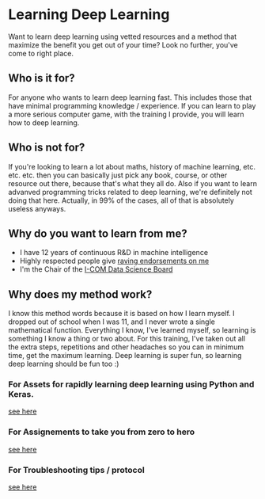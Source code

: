 # Learning Deep Learning 

Want to learn deep learning using vetted resources and a method that maximize the benefit you get out of your time? Look no further, you've come to right place. 

## Who is it for? 

For anyone who wants to learn deep learning fast. This includes those that have minimal programming knowledge / experience. If you can learn to play a more serious computer game, with the training I provide, you will learn how to deep learning. 

## Who is not for? 

If you're looking to learn a lot about maths, history of machine learning, etc. etc. etc. then you can basically just pick any book, course, or other resource out there, because that's what they all do. Also if you want to learn advanved programming tricks related to deep learning, we're definitely not doing that here. Actually, in 99% of the cases, all of that is absolutely useless anyways. 

## Why do you want to learn from me? 

- I have 12 years of continuous R&D in machine intelligence
- Highly respected people give [raving endorsements on me](https://www.linkedin.com/in/mikkokotila/)
- I'm the Chair of the [I-COM Data Science Board](http://www.i-com.org/data-science-board/) 

## Why does my method work? 

I know this method words because it is based on how I learn myself. I dropped out of school when I was 11, and I never wrote a single mathematical function. Everything I know, I've learned myself, so learning is something I know a thing or two about. For this training, I've taken out all the extra steps, repetitions and other headaches so you can in minimum time, get the maximum learning. Deep learning is super fun, so learning deep learning should be fun too :) 

### For Assets for rapidly learning deep learning using Python and Keras. 

[see here](https://github.com/mikkokotila/learning-deep-learning/blob/master/ASSETS.md)

### For Assignements to take you from zero to hero

[see here](https://github.com/mikkokotila/learning-deep-learning/blob/master/ASSIGNEMENTS.md)

### For Troubleshooting tips / protocol 

[see here](https://github.com/mikkokotila/learning-deep-learning/blob/master/TROUBLESHOOTING.md)

